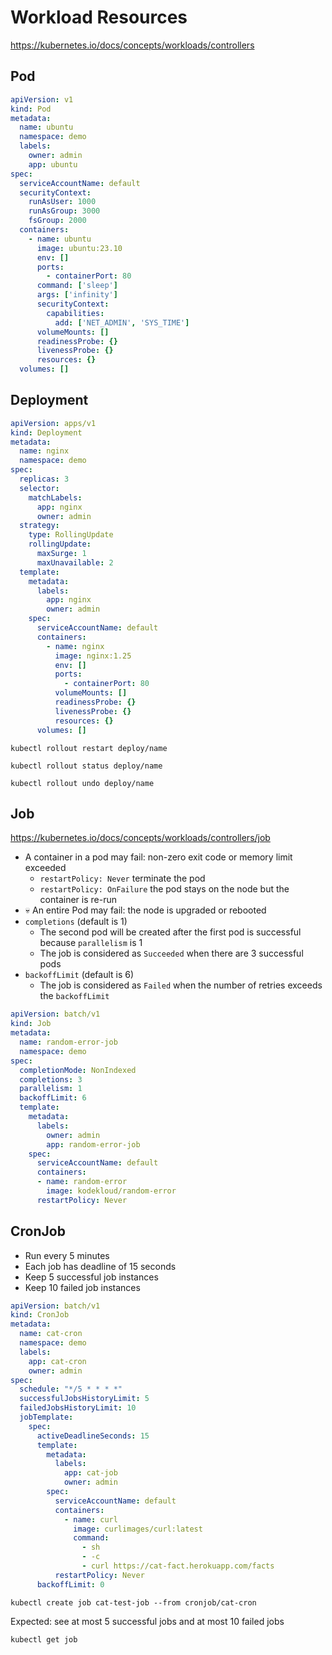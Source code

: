 # Workload Resources

https://kubernetes.io/docs/concepts/workloads/controllers

## Pod

```yaml
apiVersion: v1
kind: Pod
metadata:
  name: ubuntu
  namespace: demo
  labels:
    owner: admin
    app: ubuntu
spec:
  serviceAccountName: default
  securityContext:
    runAsUser: 1000
    runAsGroup: 3000
    fsGroup: 2000
  containers:
    - name: ubuntu
      image: ubuntu:23.10
      env: []
      ports:
        - containerPort: 80
      command: ['sleep']
      args: ['infinity']
      securityContext:
        capabilities:
          add: ['NET_ADMIN', 'SYS_TIME']
      volumeMounts: []
      readinessProbe: {}
      livenessProbe: {}
      resources: {}
  volumes: []
```

## Deployment

```yaml
apiVersion: apps/v1
kind: Deployment
metadata:
  name: nginx
  namespace: demo
spec:
  replicas: 3
  selector:
    matchLabels:
      app: nginx
      owner: admin
  strategy:
    type: RollingUpdate
    rollingUpdate:
      maxSurge: 1
      maxUnavailable: 2
  template:
    metadata:
      labels:
        app: nginx
        owner: admin
    spec:
      serviceAccountName: default
      containers:
        - name: nginx
          image: nginx:1.25
          env: []
          ports:
            - containerPort: 80
          volumeMounts: []
          readinessProbe: {}
          livenessProbe: {}
          resources: {}
      volumes: []
```

```shell
kubectl rollout restart deploy/name    
```

```shell
kubectl rollout status deploy/name
```

```shell
kubectl rollout undo deploy/name
```

## Job

https://kubernetes.io/docs/concepts/workloads/controllers/job

* A container in a pod may fail: non-zero exit code or memory limit exceeded
  * `restartPolicy: Never` terminate the pod
  * `restartPolicy: OnFailure` the pod stays on the node but the container is re-run
* 💀 An entire Pod may fail: the node is upgraded or rebooted
* `completions` (default is 1)
  * The second pod will be created after the first pod is successful because `parallelism` is 1
  * The job is considered as `Succeeded` when there are 3 successful pods
* `backoffLimit` (default is 6)
  * The job is considered as `Failed` when the number of retries exceeds the `backoffLimit`

```yaml
apiVersion: batch/v1
kind: Job
metadata:
  name: random-error-job
  namespace: demo
spec:
  completionMode: NonIndexed
  completions: 3
  parallelism: 1
  backoffLimit: 6
  template:
    metadata:
      labels:
        owner: admin
        app: random-error-job
    spec:
      serviceAccountName: default
      containers:
      - name: random-error
        image: kodekloud/random-error
      restartPolicy: Never
```

## CronJob

* Run every 5 minutes
* Each job has deadline of 15 seconds
* Keep 5 successful job instances
* Keep 10 failed job instances

```yaml
apiVersion: batch/v1
kind: CronJob
metadata:
  name: cat-cron
  namespace: demo
  labels:
    app: cat-cron
    owner: admin
spec:
  schedule: "*/5 * * * *"
  successfulJobsHistoryLimit: 5
  failedJobsHistoryLimit: 10
  jobTemplate:
    spec:
      activeDeadlineSeconds: 15
      template:
        metadata:
          labels:
            app: cat-job
            owner: admin
        spec:
          serviceAccountName: default
          containers:
            - name: curl
              image: curlimages/curl:latest
              command:
                - sh
                - -c
                - curl https://cat-fact.herokuapp.com/facts
          restartPolicy: Never
      backoffLimit: 0
```

```shell
kubectl create job cat-test-job --from cronjob/cat-cron
```

Expected: see at most 5 successful jobs and at most 10 failed jobs
```shell
kubectl get job
```
